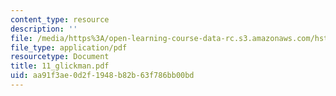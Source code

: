```yaml
---
content_type: resource
description: ''
file: /media/https%3A/open-learning-course-data-rc.s3.amazonaws.com/hst-121-gastroenterology-fall-2005/aa91f3ae0d2f1948b82b63f786bb00bd_11_glickman.pdf
file_type: application/pdf
resourcetype: Document
title: 11_glickman.pdf
uid: aa91f3ae-0d2f-1948-b82b-63f786bb00bd
---
```

